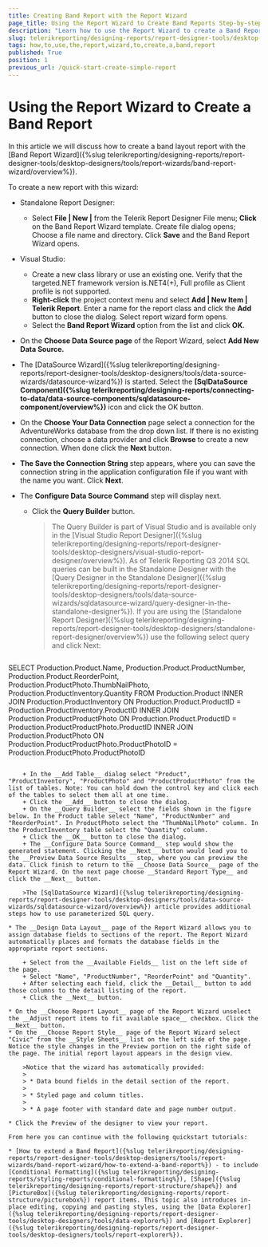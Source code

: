 ```yaml
---
title: Creating Band Report with the Report Wizard
page_title: Using the Report Wizard to Create Band Reports Step-by-step
description: "Learn how to use the Report Wizard to create a Band Report in Telerik Reporting in this step-by-step tutorial."
slug: telerikreporting/designing-reports/report-designer-tools/desktop-designers/tools/report-wizards/band-report-wizard/how-to-use-the-report-wizard-to-create-a-band-report
tags: how,to,use,the,report,wizard,to,create,a,band,report
published: True
position: 1
previous_url: /quick-start-create-simple-report
---
```


# Using the Report Wizard to Create a Band Report

In this article we will discuss how to create a band layout report with the [Band Report Wizard]({%slug telerikreporting/designing-reports/report-designer-tools/desktop-designers/tools/report-wizards/band-report-wizard/overview%}).

To create a new report with this wizard:

* Standalone Report Designer:

	+ Select __File | New |__ from the Telerik Report Designer File menu; __Click__ on the Band Report Wizard template. Create file dialog opens; Choose a file name and directory. Click __Save__ and the Band Report Wizard opens.

* Visual Studio:

	+ Create a new class library or use an existing one. Verify that the targeted.NET framework version is.NET4(+), Full profile as Client profile is not supported.
	+ __Right-click__ the project context menu and select __Add | New Item | Telerik Report__. Enter a name for the report class and click the __Add__ button to close the dialog. Select report wizard form opens.
	+ Select the __Band Report Wizard__ option from the list and click __OK__.

* On the __Choose Data Source page__ of the Report Wizard, select __Add New Data Source.__
* The [DataSource Wizard]({%slug telerikreporting/designing-reports/report-designer-tools/desktop-designers/tools/data-source-wizards/datasource-wizard%}) is started. Select the __[SqlDataSource Component]({%slug telerikreporting/designing-reports/connecting-to-data/data-source-components/sqldatasource-component/overview%})__ icon and click the OK button.
* On the __Choose Your Data Connection__ page select a connection for the AdventureWorks database from the drop down list. If there is no existing connection, choose a data provider and click __Browse__ to create a new connection. When done click the __Next__ button.
* __The Save the Connection String__ step appears, where you can save the connection string in the application configuration file if you want with the name you want. Click __Next__.
* The __Configure Data Source Command__ step will display next.

	+ Click the __Query Builder__ button.

		> The Query Builder is part of Visual Studio and is available only in the [Visual Studio Report Designer]({%slug telerikreporting/designing-reports/report-designer-tools/desktop-designers/visual-studio-report-designer/overview%}). As of Telerik Reporting Q3 2014 SQL queries can be built in the Standalone Designer with the [Query Designer in the Standalone Designer]({%slug telerikreporting/designing-reports/report-designer-tools/desktop-designers/tools/data-source-wizards/sqldatasource-wizard/query-designer-in-the-standalone-designer%}). If you are using the [Standalone Report Designer]({%slug telerikreporting/designing-reports/report-designer-tools/desktop-designers/standalone-report-designer/overview%}) use the following select query and click Next:

		````SQL
SELECT Production.Product.Name, Production.Product.ProductNumber, Production.Product.ReorderPoint,
			Production.ProductPhoto.ThumbNailPhoto, Production.ProductInventory.Quantity
			FROM Production.Product
			INNER JOIN Production.ProductInventory ON Production.Product.ProductID = Production.ProductInventory.ProductID
			INNER JOIN Production.ProductProductPhoto ON Production.Product.ProductID = Production.ProductProductPhoto.ProductID
			INNER JOIN Production.ProductPhoto ON Production.ProductProductPhoto.ProductPhotoID = Production.ProductPhoto.ProductPhotoID
````

	+ In the __Add Table__ dialog select "Product", "ProductInventory", "ProductPhoto" and "ProductProductPhoto" from the list of tables. Note: You can hold down the control key and click each of the tables to select them all at one time.
	+ Click the __Add__ button to close the dialog.
	+ On the __Query Builder__ select the fields shown in the figure below. In the Product table select "Name", "ProductNumber" and "ReorderPoint". In ProductPhoto select the "ThumbNailPhoto" column. In the ProductInventory table select the "Quantity" column.
	+ Click the __OK__ button to close the dialog.
	+ The __Configure Data Source Command__ step would show the generated statement. Clicking the __Next__ button would lead you to the __Preview Data Source Results__ step, where you can preview the data. Click finish to return to the __Choose Data Source__ page of the Report Wizard. On the next page choose __Standard Report Type__ and click the __Next__ button.

	>The [SqlDataSource Wizard]({%slug telerikreporting/designing-reports/report-designer-tools/desktop-designers/tools/data-source-wizards/sqldatasource-wizard/overview%}) article provides additional steps how to use parameterized SQL query.

* The __Design Data Layout__ page of the Report Wizard allows you to assign database fields to sections of the report. The Report Wizard automatically places and formats the database fields in the appropriate report sections.

	+ Select from the __Available Fields__ list on the left side of the page.
	+ Select "Name", "ProductNumber", "ReorderPoint" and "Quantity".
	+ After selecting each field, click the __Detail__ button to add those columns to the detail listing of the report.
	+ Click the __Next__ button.

* On the __Choose Report Layout__ page of the Report Wizard unselect the __Adjust report items to fit available space__ checkbox. Click the __Next__ button.
* On the __Choose Report Style__ page of the Report Wizard select "Civic" from the __Style Sheets__ list on the left side of the page. Notice the style changes in the Preview portion on the right side of the page. The initial report layout appears in the design view. 

	>Notice that the wizard has automatically provided:
	>
	> * Data bound fields in the detail section of the report.
	>
	> * Styled page and column titles.
	>
	> * A page footer with standard date and page number output.

* Click the Preview of the designer to view your report.

From here you can continue with the following quickstart tutorials:

* [How to extend a Band Report]({%slug telerikreporting/designing-reports/report-designer-tools/desktop-designers/tools/report-wizards/band-report-wizard/how-to-extend-a-band-report%}) - to include [Conditional Formatting]({%slug telerikreporting/designing-reports/styling-reports/conditional-formatting%}), [Shape]({%slug telerikreporting/designing-reports/report-structure/shape%}) and [PictureBox]({%slug telerikreporting/designing-reports/report-structure/picturebox%}) report items. This topic also introduces in-place editing, copying and pasting styles, using the [Data Explorer]({%slug telerikreporting/designing-reports/report-designer-tools/desktop-designers/tools/data-explorer%}) and [Report Explorer]({%slug telerikreporting/designing-reports/report-designer-tools/desktop-designers/tools/report-explorer%}).

